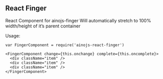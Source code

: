React Finger
------------

React Component for ainojs-finger
Will automatically stretch to 100% width/height of it’s parent container

Usage:

    var FingerComponent = require('ainojs-react-finger')

    <FingerComponent change={this.onchange} complete={this.oncomplete}>
      <div className="item" />
      <div className="item" />
      <div className="item" />
    </FingerComponent>